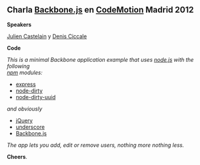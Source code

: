 
Charla [Backbone.js](http://www.backbonejs.org) en [CodeMotion](http://www.codemotion.es) Madrid 2012
-----------------------------------------------------------------------------------------------------
**Speakers**

[Julien Castelain](https://twitter.com/#!/__juju__) y [Denis Ciccale](https://twitter.com/#!/tdecs)

**Code**

*This is a minimal Backbone application example that uses
[node.js](http://www.nodejs.org) with the following  
[npm](http://www.npmjs.org) modules:*

+ [express](http://www.expressjs.com)
+ [node-dirty](https://github.com/felixge/node-dirty)
+ [node-dirty-uuid](https://github.com/felixge/node-dirty-uuid)

*and obviously* 

+ [jQuery](http://www.jquery.com)
+ [underscore](http://documentcloud.github.com/underscore)
+ [Backbone.js](http://backbonejs.org)

*The app lets you add, edit or remove users, nothing more nothing less.*

**Cheers**.
  




